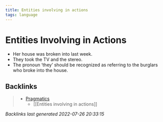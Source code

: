 ```yaml
---
title: Entities involving in actions
tags: language
---
```


# Entities Involving in Actions
- Her house was broken into last week.
- They took the TV and the stereo.
- The pronoun ‘they’ should be recognized as referring to the burglars who broke into the house.


































































































## Backlinks

> - [Pragmatics](Pragmatics.md)
>   - [[Entities involving in actions]]

_Backlinks last generated 2022-07-26 20:33:15_
